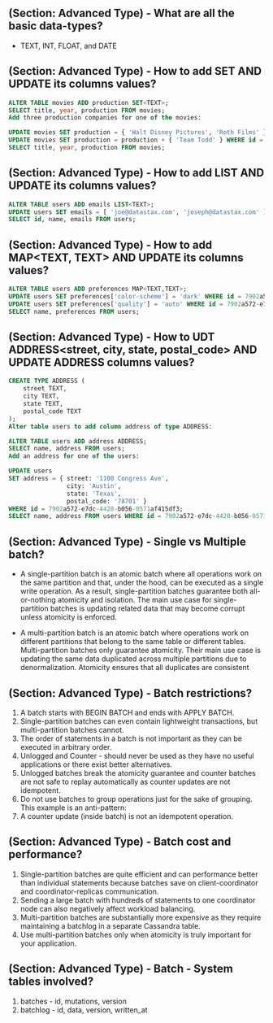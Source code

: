 ## (Section: Advanced Type) - What are all the basic data-types?

* TEXT, INT, FLOAT, and DATE

## (Section: Advanced Type) - How to add SET<TEXT> AND UPDATE its columns values?

```sql
ALTER TABLE movies ADD production SET<TEXT>;
SELECT title, year, production FROM movies;
Add three production companies for one of the movies:

UPDATE movies SET production = { 'Walt Disney Pictures', 'Roth Films' } WHERE id = 5069cc15-4300-4595-ae77-381c3af5dc5e;
UPDATE movies SET production = production + { 'Team Todd' } WHERE id = 5069cc15-4300-4595-ae77-381c3af5dc5e;
SELECT title, year, production FROM movies;
```

## (Section: Advanced Type) - How to add LIST<TEXT> AND UPDATE its columns values?

```sql
ALTER TABLE users ADD emails LIST<TEXT>;
UPDATE users SET emails = [ 'joe@datastax.com', 'joseph@datastax.com' ] WHERE id = 7902a572-e7dc-4428-b056-0571af415df3;
SELECT id, name, emails FROM users;
```

## (Section: Advanced Type) - How to add MAP<TEXT, TEXT> AND UPDATE its columns values?

```sql
ALTER TABLE users ADD preferences MAP<TEXT,TEXT>;
UPDATE users SET preferences['color-scheme'] = 'dark' WHERE id = 7902a572-e7dc-4428-b056-0571af415df3;
UPDATE users SET preferences['quality'] = 'auto' WHERE id = 7902a572-e7dc-4428-b056-0571af415df3;
SELECT name, preferences FROM users;
```

## (Section: Advanced Type) - How to UDT ADDRESS<street, city, state, postal_code> AND UPDATE ADDRESS columns values?

```sql
CREATE TYPE ADDRESS (
    street TEXT,
    city TEXT,
    state TEXT,
    postal_code TEXT
);
Alter table users to add column address of type ADDRESS:

ALTER TABLE users ADD address ADDRESS;
SELECT name, address FROM users;
Add an address for one of the users:

UPDATE users 
SET address = { street: '1100 Congress Ave',
                city: 'Austin',
                state: 'Texas',
                postal_code: '78701' }
WHERE id = 7902a572-e7dc-4428-b056-0571af415df3;
SELECT name, address FROM users WHERE id = 7902a572-e7dc-4428-b056-0571af415df3;
```
## (Section: Advanced Type) - Single vs Multiple batch?

* A single-partition batch is an atomic batch where all operations work on the same partition and that, under the hood, can be executed as a single write operation. As a result, single-partition batches guarantee both all-or-nothing atomicity and isolation. The main use case for single-partition batches is updating related data that may become corrupt unless atomicity is enforced.

* A multi-partition batch is an atomic batch where operations work on different partitions that belong to the same table or different tables. Multi-partition batches only guarantee atomicity. Their main use case is updating the same data duplicated across multiple partitions due to denormalization. Atomicity ensures that all duplicates are consistent

## (Section: Advanced Type) - Batch restrictions?

1. A batch starts with BEGIN BATCH and ends with APPLY BATCH.
1. Single-partition batches can even contain lightweight transactions, but multi-partition batches cannot.
1. The order of statements in a batch is not important as they can be executed in arbitrary order.
1. Unlogged and Counter - should never be used as they have no useful applications or there exist better alternatives.
1. Unlogged batches break the atomicity guarantee and counter batches are not safe to replay automatically as counter updates are not idempotent.
1. Do not use batches to group operations just for the sake of grouping. This example is an anti-pattern:
1. A counter update (inside batch) is not an idempotent operation.

## (Section: Advanced Type) - Batch cost and performance?

1. Single-partition batches are quite efficient and can performance better than individual statements because batches save on client-coordinator and coordinator-replicas communication.
1. Sending a large batch with hundreds of statements to one coordinator node can also negatively affect workload balancing.
1. Multi-partition batches are substantially more expensive as they require maintaining a batchlog in a separate Cassandra table.
1. Use multi-partition batches only when atomicity is truly important for your application.

## (Section: Advanced Type) - Batch - System tables involved?

1. batches	- id, mutations, version
1. batchlog	- id, data, version, written_at